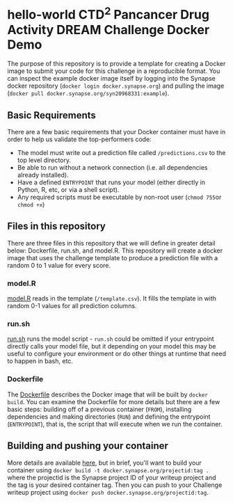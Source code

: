 # hello-world CTD<sup>2</sup> Pancancer Drug Activity DREAM Challenge Docker Demo

The purpose of this repository is to provide a template for creating a Docker image to submit your code for this challenge in a reproducible format. You can inspect the example docker image itself by logging into the Synapse docker repository (`docker login docker.synapse.org`) and pulling the image (`docker pull docker.synapse.org/syn20968331:example`). 

## Basic Requirements 

There are a few basic requirements that your Docker container must have in order to help us validate the top-performers code:

- The model must write out a prediction file called `/predictions.csv` to the top level directory. 
- Be able to run without a network connection (i.e. all dependencies already installed).
- Have a defined `ENTRYPOINT` that runs your model (either directly in Python, R, etc, or via a shell script). 
- Any required scripts must be executable by non-root user (`chmod 755`or `chmod +x`)

## Files in this repository
There are three files in this repository that we will define in greater detail below: Dockerfile, run.sh, and model.R. This repository will create a docker image that uses the challenge template to produce a prediction file with a random 0 to 1 value for every score.

### model.R

[model.R](https://github.com/allaway/ctd2-docker-demo/blob/master/model.R) reads in the template (`/template.csv`). It fills the template in with random 0-1 values for all prediction columns. 

### run.sh

[run.sh](https://github.com/allaway/ctd2-docker-demo/blob/master/run.sh) runs the model script - `run.sh` could be omitted if your entrypoint directly calls your model file, but it depending on your model this may be useful to configure your environment or do other things at runtime that need to happen in bash, etc. 

### Dockerfile 

The [Dockerfile](https://github.com/allaway/ctd2-docker-demo/blob/master/Dockerfile) describes the Docker image that will be built by `docker build`. You can examine the Dockerfile for more details but there are a few basic steps: building off of a previous container (`FROM`), installing dependencies and making directories (`RUN`) and defining the entrypoint (`ENTRYPOINT`), that is, the script that will execute when we run the container. 


## Building and pushing your container

More details are available [here](https://www.synapse.org/#!Synapse:syn20968331/wiki/600782), but in brief, you'll want to build your container using `docker build -t docker.synapse.org/projectid:tag .` where the projectid is the Synapse project ID of your writeup project and the tag is your desired container tag. Then you can push to your Challenge writeup project using `docker push docker.synapse.org/projectid:tag`. 
